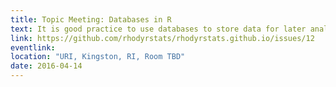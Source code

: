 ```yaml
---
title: Topic Meeting: Databases in R
text: It is good practice to use databases to store data for later analysis, thus we need to know how to get that data into R.  This meeting will cover the basics of interacting with some of the more common databases.
link: https://github.com/rhodyrstats/rhodyrstats.github.io/issues/12
eventlink: 
location: "URI, Kingston, RI, Room TBD"
date: 2016-04-14 
---
```

